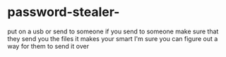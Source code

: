 # password-stealer-
put on a usb or send to someone if you send to someone make sure that they send you the files it makes your smart I'm sure you can figure out a way for them to send it over  
